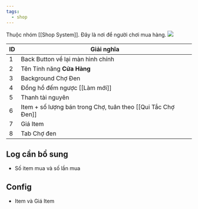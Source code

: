 ```yaml
---
tags:
  - shop
---
```

Thuộc nhóm [[Shop System]]. Đây là nơi để người chơi mua hàng.
![](https://lh7-rt.googleusercontent.com/docsz/AD_4nXfyU7GGvNPG7ajm_mwlgRlyt6ZBYjPU712epwcPkTSoJLI47z1oFuUv3jk3o5hErl02LbiY3SJKbDbEHjP7_HIbfV-7c_4KU-vIimoSFYvTnt00KqjV70EsJyNWdcTAoVs6p8EKkw?key=Gxvn3Ruef6BJzSCc_lL8B4tH)

| ID  | Giải nghĩa                                           |
| --- | ---------------------------------------------------- |
| 1   | Back Button về lại màn hình chính                    |
| 2   | Tên Tính năng **Cửa Hàng**                           |
| 3   | Background Chợ Đen                                   |
| 4   | Đồng hồ đếm ngược [[Làm mới]]                        |
| 5   | Thanh tài nguyên                                     |
| 6   | Item + số lượng bán trong Chợ, tuân theo [[Qui Tắc Chợ Đen]] |
| 7   | Giá Item                                             |
| 8   | Tab Chợ đen                                          |

## Log cần bổ sung
- Số item mua và số lần mua
## Config
- Item và Giá Item